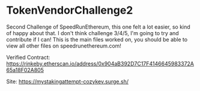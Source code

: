 # TokenVendorChallenge2
Second Challenge of SpeedRunEthereum, this one felt a lot easier, so kind of happy about that. 
I don't think challenge 3/4/5, I'm going to try and contribute if I can!
This is the main files worked on, you should be able to view all other files on speedrunethereum.com!


Verified Contract: https://rinkeby.etherscan.io/address/0x904aB392D7C17F4146645983372A65a18F02A805


Site: https://mystakingattempt-cozykev.surge.sh/
